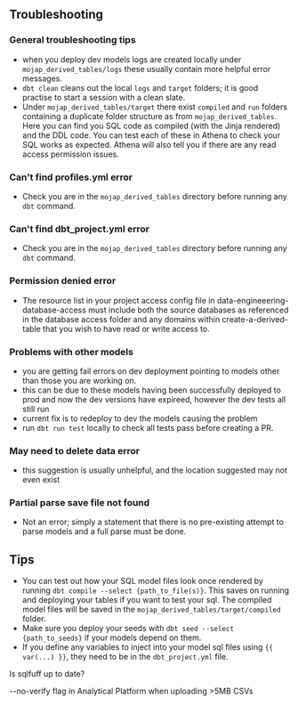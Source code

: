 ## Troubleshooting

### General troubleshooting tips
- when you deploy dev models logs are created locally under `mojap_derived_tables/logs` these usually contain more helpful error messages.
- `dbt clean` cleans out the local `logs` and `target` folders; it is good  practise to start a session with a clean slate.
- Under `mojap_derived_tables/target` there exist `compiled` and `run` folders containing a duplicate folder structure as from `mojap_derived_tables`. Here you can find you SQL code as compiled (with the Jinja rendered) and the DDL code. You can test each of these in Athena to check your SQL works as expected. Athena will also tell you if there are any read access permission issues.

### Can't find profiles.yml error
- Check you are in the `mojap_derived_tables` directory before running any `dbt` command. 

### Can't find dbt_project.yml error
- Check you are in the `mojap_derived_tables` directory before running any `dbt` command. 


### Permission denied error
- The resource list in your project access config file in data-engineeering-database-access must include both the source databases as referenced in the database access folder and any domains within create-a-derived-table that you wish to have read or write access to.

### Problems with other models
- you are getting fail errors on dev deployment pointing to models other than those you are working on.
- this can be due to these models having been successfully deployed to prod and now the dev versions have expireed, however the dev tests  all still run
- current fix is to redeploy to dev the models causing the problem
- run `dbt run test` locally to check all tests pass before creating a PR.

### May need to delete data error
- this suggestion is usually unhelpful, and the location suggested may not even exist

### Partial parse save file not found
- Not an error; simply a statement that there is no pre-existing attempt to parse models and a full parse must be done.

## Tips
- You can test out how your SQL model files look once rendered by running `dbt compile --select {path_to_file(s)}`. This saves on running and deploying your tables if you want to test your sql. The compiled model files will be saved in the `mojap_derived_tables/target/compiled` folder.
- Make sure you deploy your seeds with `dbt seed --select {path_to_seeds}` if your models depend on them.
- If you define any variables to inject into your model sql files using `{{ var(...) }}`, they need to be in the `dbt_project.yml` file.

Is sqlfuff up to date?

--no-verify flag in Analytical Platform when uploading >5MB CSVs

